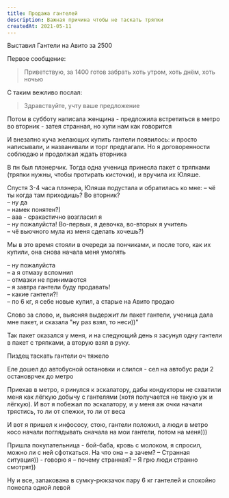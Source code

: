 ```yaml
---
title: Продажа гантелей
description: Важная причина чтобы не таскать тряпки
createdAt: 2021-05-11
---
```


Выставил Гантели на Авито за 2500

Первое сообщение:

> Приветствую, за 1400 готов забрать хоть утром, хоть днём, хоть ночью

С таким вежливо послал:

> Здравствуйте, учту ваше предложение

Потом в субботу написала женщина - предложила встретиться в метро во вторник - затея странная, но хули нам как говорится



И внезапно куча желающих купить гантели появилось: и просто написывали, и названивали и торг предлагали. Но я
договоренности соблюдаю и продолжал ждать вторника

В пн был плэнерчик. Тогда одна ученица принесла пакет с тряпками (тряпки нужны, чтобы протирать кисточки), и вручила их
Юляше.

Спустя 3-4 часа плэнера, Юляша подустала и обратилась ко мне:
– чё ты когда там приходишь? Во вторник? <br> 
– ну да <br> 
– намек понятен?) <br>
– ааа - сракастично возгласил я <br> 
– ну пожалуйста! Во-первых, я девочка, во-вторых я учитель <br> 
– чё вьючного мула из меня сделать хочешь?) <br>

Мы в это время стояли в очереди за пончиками, и после того, как их купили, она снова начала меня умолять

– ну пожалуйста <br> 
– а я отмазу вспомнил <br> 
– отмазки не принимаются <br> 
– я завтра гантели буду продавать! <br>
– какие гантели?! <br>
– по 6 кг, я себе новые купил, а старые на Авито продаю <br>

Слово за слово, и, выясняя выдержит ли пакет гантели, ученица дала мне пакет, и сказала "ну раз взял, то неси))"

Так пакет оказался у меня, и на следующий день я засунул одну гантели в пакет с тряпками, а вторую взял в руку.

Пиздец таскать гантели оч тяжело

Еле дошел до автобусной остановки и слился - сел на автобус ради 2 остановрчек до метро

<img-swiper>
  <img-block src="/images/cool-story/ganteli/ganteli-1.jpg" alt="Катаемся с гантелями" ></img-block>
</img-swiper>

Приехав в метро, я ринулся к эскалатору, дабы кондукторы не схватили меня как лёгкую добычу с гантелями (хотя получается
не такую уж и лёгкую). И вот я побежал по эскалатору, и у меня аж очки начали трястись, то ли от спежки, то ли от веса

И вот я пришел к инфососу, стою, гантели положил, а люди в метро косо начали поглядывать сначала на мои гантели, потом
на меня)))

<img-swiper>
  <img-block src="/images/cool-story/ganteli/ganteli-2.jpg" alt="Стою с гантелями как еблан" ></img-block>
</img-swiper>

Пришла покупательница - бой-баба, кровь с молоком, я спросил, можно ли с ней сфоткаться. На что она – а зачем? –
Странная ситуация)) - говорю я – почему странная? – Я грю люди странно смотрят))

Ну и все, запакована в сумку-рюкзачок пару 6 кг гантелей и спокойно понесла одной левой

